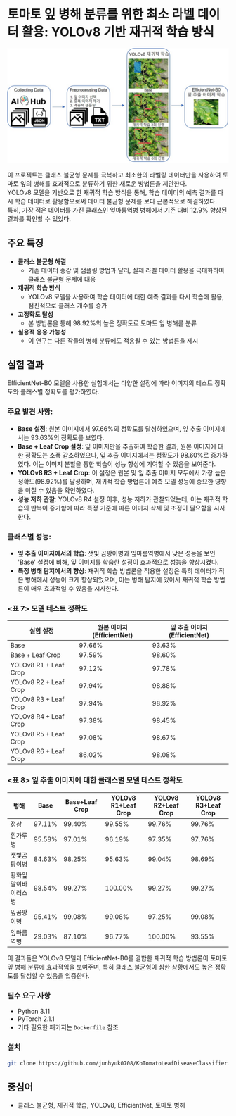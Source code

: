 # 토마토 잎 병해 분류를 위한 최소 라벨 데이터 활용: YOLOv8 기반 재귀적 학습 방식

![연구 프레임워크](그림4_연구프레임워크.jpg)

이 프로젝트는 클래스 불균형 문제를 극복하고 최소한의 라벨링 데이터만을 사용하여 토마토 잎의 병해를 효과적으로 분류하기 위한 새로운 방법론을 제안한다. <br>
YOLOv8 모델을 기반으로 한 재귀적 학습 방식을 통해, 학습 데이터의 예측 결과를 다시 학습 데이터로 활용함으로써 데이터 불균형 문제를 보다 근본적으로 해결하였다. <br>
특히, 가장 적은 데이터를 가진 클래스인 잎마름역병 병해에서 기존 대비 12.9% 향상된 결과를 확인할 수 있었다.

## 주요 특징

- **클래스 불균형 해결**
    -   기존 데이터 증강 및 샘플링 방법과 달리, 실제 라벨 데이터 활용을 극대화하여 클래스 불균형 문제에 대응
- **재귀적 학습 방식**
    -   YOLOv8 모델을 사용하여 학습 데이터에 대한 예측 결과를 다시 학습에 활용, 점진적으로 클래스 개수를 증가
- **고정확도 달성**
    -   본 방법론을 통해 98.92%의 높은 정확도로 토마토 잎 병해를 분류
- **실용적 응용 가능성**
    -   이 연구는 다른 작물의 병해 분류에도 적용될 수 있는 방법론을 제시

## 실험 결과

EfficientNet-B0 모델을 사용한 실험에서는 다양한 설정에 따라 이미지의 테스트 정확도와 클래스별 정확도를 평가하였다.

### 주요 발견 사항:
- **Base 설정**: 원본 이미지에서 97.66%의 정확도를 달성하였으며, 잎 추출 이미지에서는 93.63%의 정확도를 보였다.
- **Base + Leaf Crop 설정**: 잎 이미지만을 추출하여 학습한 결과, 원본 이미지에 대한 정확도는 소폭 감소하였으나, 잎 추출 이미지에서는 정확도가 98.60%로 증가하였다. 이는 이미지 분할을 통한 학습이 성능 향상에 기여할 수 있음을 보여준다.
- **YOLOv8 R3 + Leaf Crop**: 이 설정은 원본 및 잎 추출 이미지 모두에서 가장 높은 정확도(98.92%)를 달성하며, 재귀적 학습 방법론이 예측 모델 성능에 중요한 영향을 미칠 수 있음을 확인하였다.
- **성능 저하 관찰**: YOLOv8 R4 설정 이후, 성능 저하가 관찰되었는데, 이는 재귀적 학습의 반복이 증가함에 따라 특정 기준에 따른 이미지 삭제 및 조정이 필요함을 시사한다.

### 클래스별 성능:
- **잎 추출 이미지에서의 학습**: 잿빛 곰팡이병과 잎마름역병에서 낮은 성능을 보인 'Base' 설정에 비해, 잎 이미지를 학습한 설정이 효과적으로 성능을 향상시켰다.
- **특정 병해 탐지에서의 향상**: 재귀적 학습 방법론을 적용한 설정은 특히 데이터가 적은 병해에서 성능이 크게 향상되었으며, 이는 병해 탐지에 있어서 재귀적 학습 방법론이 매우 효과적일 수 있음을 시사한다.

### <표 7> 모델 테스트 정확도
| 실험 설정            | 원본 이미지 (EfficientNet) | 잎 추출 이미지 (EfficientNet) |
|----------------------|----------------------------|-------------------------------|
| Base                 | 97.66%                     | 93.63%                        |
| Base + Leaf Crop     | 97.59%                     | 98.60%                        |
| YOLOv8 R1 + Leaf Crop| 97.12%                     | 97.78%                        |
| YOLOv8 R2 + Leaf Crop| 97.94%                     | 98.88%                        |
| YOLOv8 R3 + Leaf Crop| 97.94%                     | 98.92%                        |
| YOLOv8 R4 + Leaf Crop| 97.38%                     | 98.45%                        |
| YOLOv8 R5 + Leaf Crop| 97.08%                     | 98.67%                        |
| YOLOv8 R6 + Leaf Crop| 86.02%                     | 98.08%                        |

### <표 8> 잎 추출 이미지에 대한 클래스별 모델 테스트 정확도
| 병해                  | Base       | Base+Leaf Crop | YOLOv8 R1+Leaf Crop | YOLOv8 R2+Leaf Crop | YOLOv8 R3+Leaf Crop |
|-----------------------|------------|----------------|---------------------|---------------------|---------------------|
| 정상                | 97.11%     | 99.40%         | 99.55%              | 99.76%              | 99.76%              |
| 흰가루병             | 95.58%     | 97.01%         | 96.19%              | 97.35%              | 97.76%              |
| 잿빛곰팡이병            | 84.63%     | 98.25%         | 95.63%              | 99.04%              | 98.69%              |
| 황화잎말이바이러스병    | 98.54%     | 99.27%         | 100.00%             | 99.27%              | 99.27%              |
| 잎곰팡이병           | 95.41%     | 99.08%         | 99.08%              | 97.25%              | 99.08%              |
| 잎마름역병          | 29.03%     | 87.10%         | 96.77%              | 100.00%             | 93.55%              |

이 결과들은 YOLOv8 모델과 EfficientNet-B0를 결합한 재귀적 학습 방법론이 토마토 잎 병해 분류에 효과적임을 보여주며, 특히 클래스 불균형이 심한 상황에서도 높은 정확도를 달성할 수 있음을 입증한다.

### 필수 요구 사항

- Python 3.11
- PyTorch 2.1.1
- 기타 필요한 패키지는 `Dockerfile` 참조
  

### 설치

```bash
git clone https://github.com/junhyuk0708/KoTomatoLeafDiseaseClassifier.git
```

## 중심어

-  클래스 불균형, 재귀적 학습, YOLOv8, EfficientNet, 토마토 병해
